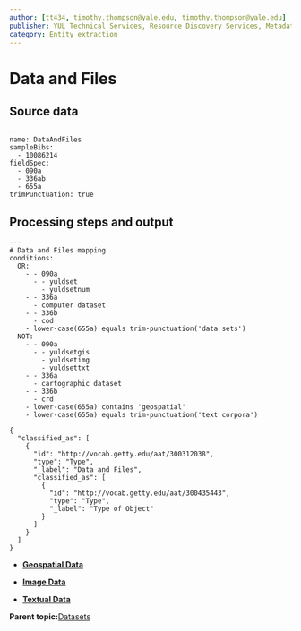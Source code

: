 ```yaml
---
author: [tt434, timothy.thompson@yale.edu, timothy.thompson@yale.edu]
publisher: YUL Technical Services, Resource Discovery Services, Metadata Services Unit
category: Entity extraction
---
```


# Data and Files

## Source data

```
---
name: DataAndFiles
sampleBibs:
  - 10086214
fieldSpec: 
  - 090a
  - 336ab
  - 655a
trimPunctuation: true
```

## Processing steps and output

```
---
# Data and Files mapping
conditions:
  OR:  
    - - 090a
      - - yuldset
        - yuldsetnum
    - - 336a
      - computer dataset
    - - 336b
      - cod
    - lower-case(655a) equals trim-punctuation('data sets')
  NOT:     
    - - 090a
      - - yuldsetgis
        - yuldsetimg          
        - yuldsettxt          
    - - 336a
      - cartographic dataset          
    - - 336b
      - crd          
    - lower-case(655a) contains 'geospatial'
    - lower-case(655a) equals trim-punctuation('text corpora')
```

```
{
  "classified_as": [
    {
      "id": "http://vocab.getty.edu/aat/300312038",
      "type": "Type",
      "_label": "Data and Files",
      "classified_as": [
        {
          "id": "http://vocab.getty.edu/aat/300435443",
          "type": "Type",
          "_label": "Type of Object"
        }
      ]
    }
  ]    		
}
```

-   **[Geospatial Data](../../concepts/supertypes/geospatialdata.md)**  

-   **[Image Data](../../concepts/supertypes/imagedata.md)**  

-   **[Textual Data](../../concepts/supertypes/textualdata.md)**  


**Parent topic:**[Datasets](../../concepts/supertypes/dataformats.md)


